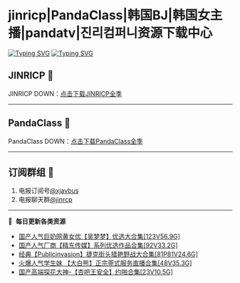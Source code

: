 # jinricp|PandaClass|韩国BJ|韩国女主播|pandatv|진리컴퍼니资源下载中心   
[![Typing SVG](https://readme-typing-svg.herokuapp.com?font=Fira+Code&pause=1000&center=true&vCenter=true&random=true&width=435&lines=所有链接都需要翻墙访问)](https://jinri-cp.neocities.org/free.html)
[![Typing SVG](https://readme-typing-svg.herokuapp.com?font=Fira+Code&pause=1000&center=true&vCenter=true&random=true&width=435&lines=点击进入福利资源下载中心)](https://pandaclass.neocities.org/)
## JINRICP 👋   
JINRICP DOWN：[点击下载JINRICP全季](https://mypikpak.com/s/VODz7HXQoqcX0UrvaXfDtFoPo1)
****
## PandaClass 💯   
PandaClass DOWN：[点击下载PandaClass全季](https://mypikpak.com/s/VOKOTZkoEnkyvCnELVSquM97o1)   
****
## 订阅群组 🔞
1. 电报订阅号[@xjavbus](https://t.me/xjavbus)
2. 电报聊天群[@jinrcp](https://t.me/jinrcp)
**** 
📕 &nbsp;**每日更新各类资源**
<!-- BLOG-POST-LIST:START -->
- [国产人气巨奶网黄女优【吴梦梦】优选大合集[123V56.9G]](https://fuli.rulel.com/475.html)
- [国产人气厂商【精东传媒】系列优选作品合集[92V33.2G]](https://fuli.rulel.com/473.html)
- [经典【Publicinvasion】捷克街头猎艳野战大合集[81P81V24.6G]](https://fuli.rulel.com/472.html)
- [火爆人气学生妹 【大白熊】正宗莞式服务直播合集[48V35.3G]](https://fuli.rulel.com/471.html)
- [国产高端探花大神-【杏吧王安全】约啪合集[23V10.5G]](https://fuli.rulel.com/470.html)
<!-- BLOG-POST-LIST:END -->
